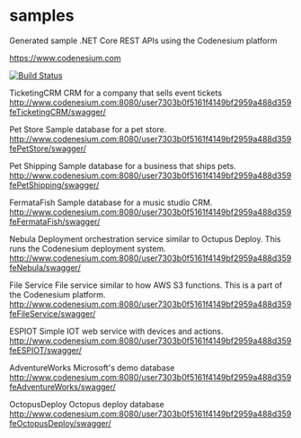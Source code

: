 # samples
Generated sample .NET Core REST APIs using the Codenesium platform


https://www.codenesium.com



[![Build Status](https://travis-ci.org/codenesium/samples.svg?branch=master)](https://travis-ci.org/codenesium/samples)


TicketingCRM
CRM for a company that sells event tickets
http://www.codenesium.com:8080/user7303b0f5161f4149bf2959a488d359feTicketingCRM/swagger/

Pet Store
Sample database for a pet store.
http://www.codenesium.com:8080/user7303b0f5161f4149bf2959a488d359fePetStore/swagger/

Pet Shipping
Sample database for a business that ships pets.
http://www.codenesium.com:8080/user7303b0f5161f4149bf2959a488d359fePetShipping/swagger/

FermataFish
Sample database for a music studio CRM.
http://www.codenesium.com:8080/user7303b0f5161f4149bf2959a488d359feFermataFish/swagger/

Nebula
Deployment orchestration service similar to Octupus Deploy. This runs the Codenesium deployment system.
http://www.codenesium.com:8080/user7303b0f5161f4149bf2959a488d359feNebula/swagger/

File Service
File service similar to how AWS S3 functions. This is a part of the Codenesium platform.
http://www.codenesium.com:8080/user7303b0f5161f4149bf2959a488d359feFileService/swagger/

ESPIOT
Simple IOT web service with devices and actions.
http://www.codenesium.com:8080/user7303b0f5161f4149bf2959a488d359feESPIOT/swagger/

AdventureWorks
Microsoft's demo database
http://www.codenesium.com:8080/user7303b0f5161f4149bf2959a488d359feAdventureWorks/swagger/

OctopusDeploy
Octopus deploy database
http://www.codenesium.com:8080/user7303b0f5161f4149bf2959a488d359feOctopusDeploy/swagger/